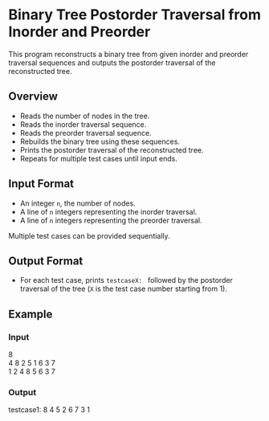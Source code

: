 # Binary Tree Postorder Traversal from Inorder and Preorder

This program reconstructs a binary tree from given inorder and preorder traversal sequences and outputs the postorder traversal of the reconstructed tree.

## Overview

- Reads the number of nodes in the tree.
- Reads the inorder traversal sequence.
- Reads the preorder traversal sequence.
- Rebuilds the binary tree using these sequences.
- Prints the postorder traversal of the reconstructed tree.
- Repeats for multiple test cases until input ends.

## Input Format

- An integer `n`, the number of nodes.
- A line of `n` integers representing the inorder traversal.
- A line of `n` integers representing the preorder traversal.

Multiple test cases can be provided sequentially.

## Output Format

- For each test case, prints `testcaseX: ` followed by the postorder traversal of the tree (`X` is the test case number starting from 1).

## Example

### Input
8  
4 8 2 5 1 6 3 7  
1 2 4 8 5 6 3 7  

### Output
testcase1: 8 4 5 2 6 7 3 1  